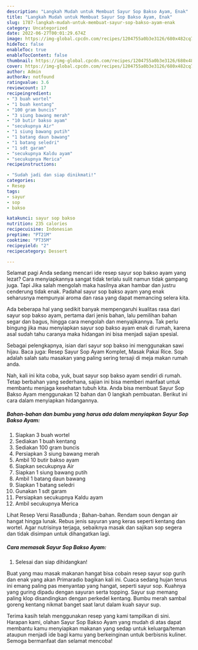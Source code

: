 ```yaml
---
description: "Langkah Mudah untuk Membuat Sayur Sop Bakso Ayam, Enak"
title: "Langkah Mudah untuk Membuat Sayur Sop Bakso Ayam, Enak"
slug: 1787-langkah-mudah-untuk-membuat-sayur-sop-bakso-ayam-enak
category: Uncategorized
date: 2022-06-27T00:01:29.674Z
image: https://img-global.cpcdn.com/recipes/1204755a0b3e3126/680x482cq70/sayur-sop-bakso-ayam-foto-resep-utama.jpg
hideToc: false
enableToc: true
enableTocContent: false
thumbnail: https://img-global.cpcdn.com/recipes/1204755a0b3e3126/680x482cq70/sayur-sop-bakso-ayam-foto-resep-utama.jpg
cover: https://img-global.cpcdn.com/recipes/1204755a0b3e3126/680x482cq70/sayur-sop-bakso-ayam-foto-resep-utama.jpg
author: Admin
authorAv: notfound
ratingvalue: 3.6
reviewcount: 17
recipeingredient:
- "3 buah wortel"
- "1 buah kentang"
- "100 gram buncis"
- "3 siung bawang merah"
- "10 butir bakso ayam"
- "secukupnya Air"
- "1 siung bawang putih"
- "1 batang daun bawang"
- "1 batang seledri"
- "1 sdt garam"
- "secukupnya Kaldu ayam"
- "secukupnya Merica"
recipeinstructions:

- "Sudah jadi dan siap dinikmati!"
categories:
- Resep
tags:
- sayur
- sop
- bakso

katakunci: sayur sop bakso 
nutrition: 235 calories
recipecuisine: Indonesian
preptime: "PT21M"
cooktime: "PT35M"
recipeyield: "2"
recipecategory: Dessert

---
```



Selamat pagi Anda sedang mencari ide resep sayur sop bakso ayam yang lezat? Cara menyiapkannya sangat tidak terlalu sulit namun tidak gampang juga. Tapi Jika salah mengolah maka hasilnya akan hambar dan justru cenderung tidak enak. Padahal sayur sop bakso ayam yang enak seharusnya mempunyai aroma dan rasa yang dapat memancing selera kita.


Ada beberapa hal yang sedikit banyak mempengaruhi kualitas rasa dari sayur sop bakso ayam, pertama dari jenis bahan, lalu pemilihan bahan segar dan bagus, hingga cara mengolah dan menyajikannya. Tak perlu bingung jika mau menyiapkan sayur sop bakso ayam enak di rumah, karena asal sudah tahu caranya maka hidangan ini bisa menjadi sajian spesial.

Sebagai pelengkapnya, isian dari sayur sop bakso ini menggunakan sawi hijau. Baca juga: Resep Sayur Sop Ayam Komplet, Masak Pakai Rice. Sop adalah salah satu masakan yang paling sering tersaji di meja makan rumah anda.


Nah, kali ini kita coba, yuk, buat sayur sop bakso ayam sendiri di rumah. Tetap berbahan yang sederhana, sajian ini bisa memberi manfaat untuk membantu menjaga kesehatan tubuh kita. Anda bisa membuat Sayur Sop Bakso Ayam menggunakan 12 bahan dan 0 langkah pembuatan. Berikut ini cara dalam menyiapkan hidangannya.

<!--inarticleads1-->

##### Bahan-bahan dan bumbu yang harus ada dalam menyiapkan Sayur Sop Bakso Ayam:

1. Siapkan 3 buah wortel
1. Sediakan 1 buah kentang
1. Sediakan 100 gram buncis
1. Persiapkan 3 siung bawang merah
1. Ambil 10 butir bakso ayam
1. Siapkan secukupnya Air
1. Siapkan 1 siung bawang putih
1. Ambil 1 batang daun bawang
1. Siapkan 1 batang seledri
1. Gunakan 1 sdt garam
1. Persiapkan secukupnya Kaldu ayam
1. Ambil secukupnya Merica


Lihat Resep Versi RasaBunda ; Bahan-bahan. Rendam soun dengan air hangat hingga lunak. Rebus jenis sayuran yang keras seperti kentang dan wortel. Agar nutrisinya terjaga, sebaiknya masak dan sajikan sop segera dan tidak disimpan untuk dihangatkan lagi. 

<!--inarticleads2-->

##### Cara memasak Sayur Sop Bakso Ayam:


1. Selesai dan siap dihidangkan!

Buat yang mau masak makanan hangat bisa cobain resep sayur sop gurih dan enak yang akan Primaradio bagikan kali ini. Cuaca sedang hujan terus ini emang paling pas menyantap yang hangat, seperti sayur sop. Kuahnya yang guring dipadu dengan sayuran serta topping. Sayur sup memang paling klop disandingkan dengan perkedel kentang. Bumbu merah sambal goreng kentang nikmat banget saat larut dalam kuah sayur sup. 

Terima kasih telah menggunakan resep yang kami tampilkan di sini. Harapan kami, olahan Sayur Sop Bakso Ayam yang mudah di atas dapat membantu kamu menyiapkan makanan yang sedap untuk keluarga/teman ataupun menjadi ide bagi kamu yang berkeinginan untuk berbisnis kuliner. Semoga bermanfaat dan selamat mencoba!
